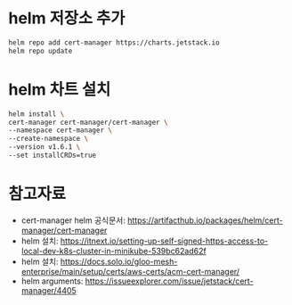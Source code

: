 # helm 저장소 추가
```sh
helm repo add cert-manager https://charts.jetstack.io
helm repo update
```

# helm 차트 설치
```sh
helm install \
cert-manager cert-manager/cert-manager \
--namespace cert-manager \
--create-namespace \
--version v1.6.1 \
--set installCRDs=true
```

# 참고자료
* cert-manager helm 공식문서: https://artifacthub.io/packages/helm/cert-manager/cert-manager
* helm 설치: https://itnext.io/setting-up-self-signed-https-access-to-local-dev-k8s-cluster-in-minikube-539bc62ad62f
* helm 설치: https://docs.solo.io/gloo-mesh-enterprise/main/setup/certs/aws-certs/acm-cert-manager/
* helm arguments: https://issueexplorer.com/issue/jetstack/cert-manager/4405